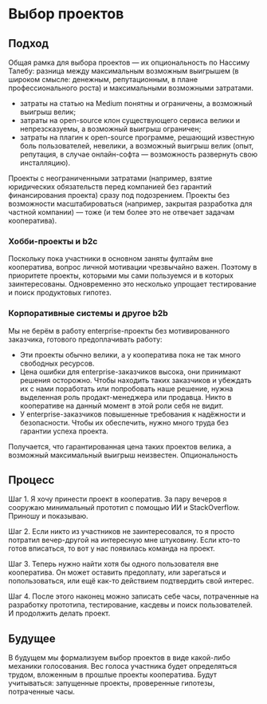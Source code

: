 # Выбор проектов

## Подход

Общая рамка для выбора проектов — их опциональность по Нассиму Талебу: разница между максимальным возможным выигрышем (в широком смысле: денежным, репутационным, в плане профессионального роста) и максимальными возможными затратами.

- затраты на статью на Medium понятны и ограничены, а возможный выигрыш велик;
- затраты на open-source клон существующего сервиса велики и непрезсказуемы, а возможный выигрыш ограничен;
- затраты на плагин к open-source программе, решающий известную боль пользователей, невелики, а возможный выигрыш велик (опыт, репутация, в случае онлайн-софта — возможность развернуть свою инсталляцию).

Проекты с неограниченными затратами (например, взятие юридических обязательств перед компанией без гарантий финансирования проекта) сразу под подозрением. Проекты без возможности масштабироваться (например, закрытая разработка для частной компании) — тоже (и тем более это не отвечает задачам кооператива).

### Хобби-проекты и b2c

Поскольку пока участники в основном заняты фултайм вне кооператива, вопрос личной мотивации чрезвычайно важен. Поэтому в приоритете проекты, которыми мы сами пользуемся и в которых заинтересованы. Одновременно это несколько упрощает тестирование и поиск продуктовых гипотез.

### Корпоративные системы и другое b2b

Мы не берём в работу enterprise-проекты без мотивированного заказчика, готового предоплачивать работу:

- Эти проекты обычно велики, а у кооператива пока не так много свободных ресурсов.
- Цена ошибки для enterprise-заказчиков высока, они принимают решения осторожно. Чтобы находить таких заказчиков и убеждать их с нами поработать или попробовать наше решение, нужна выделенная роль продакт-менеджера или продавца. Никто в кооперативе на данный момент в этой роли себя не видит.
- У enterprise-заказчиков повышенные требования к надёжности и безопасности. Чтобы их обеспечить, нужно много труда без гарантии успеха проекта.

Получается, что гарантированная цена таких проектов велика, а возможный максимальный выигрыш неизвестен. Опциональность

## Процесс

Шаг 1. Я хочу принести проект в кооператив. За пару вечеров я сооружаю минимальный прототип с помощью ИИ и StackOverflow. Приношу и показываю.

Шаг 2. Если никто из участников не заинтересовался, то я просто потратил вечер-другой на интересную мне штуковину. Если кто-то готов вписаться, то вот у нас появилась команда на проект.

Шаг 3. Теперь нужно найти хотя бы одного пользователя вне кооператива. Он может оставить предоплату, или зарегаться и попользоваться, или ещё как-то действием подтвердить свой интерес.

Шаг 4. После этого наконец можно записать себе часы, потраченные на разработку прототипа, тестирование, касдевы и поиск пользователей. И продолжить делать проект.

## Будущее

В будущем мы формализуем выбор проектов в виде какой-либо механики голосования. Вес голоса участника будет определяться трудом, вложенным в прошлые проекты кооператива. Будут учитываться: запущенные проекты, проверенные гипотезы, потраченные часы.
